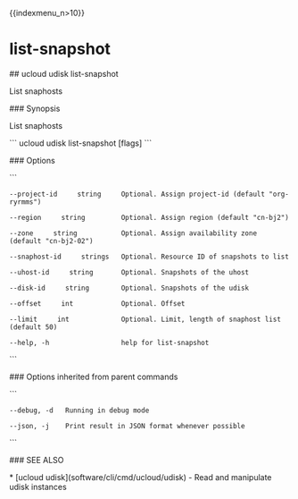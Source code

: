 {{indexmenu_n>10}}

# list-snapshot

\#\# ucloud udisk list-snapshot

List snaphosts

\#\#\# Synopsis

List snaphosts

\`\`\` ucloud udisk list-snapshot \[flags\] \`\`\`

\#\#\# Options

\`\`\`

``` 
--project-id     string     Optional. Assign project-id (default "org-ryrmms") 
```

``` 
--region     string         Optional. Assign region (default "cn-bj2") 
```

``` 
--zone     string           Optional. Assign availability zone (default "cn-bj2-02") 
```

``` 
--snaphost-id     strings   Optional. Resource ID of snapshots to list 
```

``` 
--uhost-id     string       Optional. Snapshots of the uhost 
```

``` 
--disk-id     string        Optional. Snapshots of the udisk 
```

``` 
--offset     int            Optional. Offset 
```

``` 
--limit     int             Optional. Limit, length of snaphost list (default 50) 
```

``` 
--help, -h                  help for list-snapshot 
```

\`\`\`

\#\#\# Options inherited from parent commands

\`\`\`

``` 
--debug, -d   Running in debug mode 
```

``` 
--json, -j    Print result in JSON format whenever possible 
```

\`\`\`

\#\#\# SEE ALSO

\* \[ucloud udisk\](software/cli/cmd/ucloud/udisk) - Read and manipulate
udisk instances
